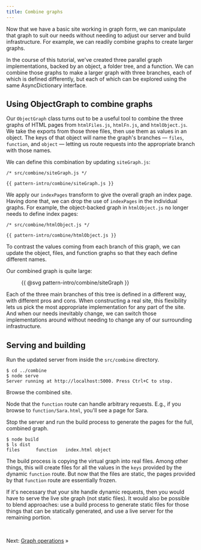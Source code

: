 ```yaml
---
title: Combine graphs
---
```


Now that we have a basic site working in graph form, we can manipulate that graph to suit our needs without needing to adjust our server and build infrastructure. For example, we can readily combine graphs to create larger graphs.

In the course of this tutorial, we've created three parallel graph implementations, backed by an object, a folder tree, and a function. We can combine those graphs to make a larger graph with three branches, each of which is defined differently, but each of which can be explored using the same AsyncDictionary interface.

## Using ObjectGraph to combine graphs

Our `ObjectGraph` class turns out to be a useful tool to combine the three graphs of HTML pages from `htmlFiles.js`, `htmlFn.js`, and `htmlObject.js`. We take the exports from those three files, then use them as values in an object. The keys of that object will name the graph's branches — `files`, `function`, and `object` — letting us route requests into the appropriate branch with those names.

We can define this combination by updating `siteGraph.js`:

```{{'js'}}
/* src/combine/siteGraph.js */

{{ pattern-intro/combine/siteGraph.js }}
```

We apply our `indexPages` transform to give the overall graph an index page. Having done that, we can drop the use of `indexPages` in the individual graphs. For example, the object-backed graph in `htmlObject.js` no longer needs to define index pages:

```{{'js'}}
/* src/combine/htmlObject.js */

{{ pattern-intro/combine/htmlObject.js }}
```

To contrast the values coming from each branch of this graph, we can update the object, files, and function graphs so that they each define different names.

Our combined graph is quite large:

<figure>
{{ @svg pattern-intro/combine/siteGraph }}
</figure>

Each of the three main branches of this tree is defined in a different way, with different pros and cons. When constructing a real site, this flexibility lets us pick the most appropriate implementation for any part of the site. And when our needs inevitably change, we can switch those implementations around without needing to change any of our surrounding infrastructure.

## Serving and building

<span class="tutorialStep"></span> Run the updated server from inside the `src/combine` directory.

```console
$ cd ../combine
$ node serve
Server running at http://localhost:5000. Press Ctrl+C to stop.
```

<span class="tutorialStep"></span> Browse the combined site.

Node that the `function` route can handle arbitrary requests. E.g., if you browse to `function/Sara.html`, you'll see a page for Sara.

<span class="tutorialStep"></span> Stop the server and run the build process to generate the pages for the full, combined graph.

```console
$ node build
$ ls dist
files      function   index.html object
```

The build process is copying the virtual graph into real files. Among other things, this will create files for all the values in the `keys` provided by the dynamic `function` route. But now that the files are static, the pages provided by that `function` route are essentially frozen.

If it's necessary that your site handle dynamic requests, then you would have to serve the live site graph (not static files). It would also be possible to blend approaches: use a build process to generate static files for those things that can be statically generated, and use a live server for the remaining portion.

&nbsp;

Next: [Graph operations](operations.html) »
